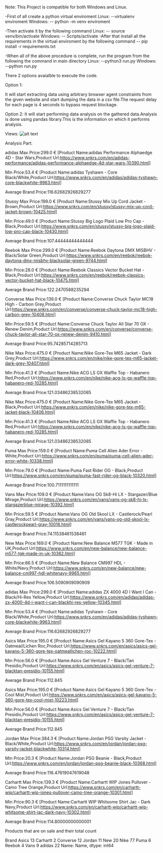 Note: This Project is compatible for both Windows and Linux.


-First of all create a python virtual enviroment
Linux:
--virtualenv enviroment
Windows:
-- python -m venv enviroment

-Then activate it by the following command
Linux:
-- source venv/bin/activate
Windows:
-- Scripts/activate
-After that install all the requirements in the virtual enviroment by the following command
-- pip install -r requirements.txt

-When all of the above procedure is complete, run the program from the following the command in main directory
Linux:
--python3 run.py
Windows:
--python run.py

There 2 options avaialble to execute the code.

Option 1:

It will start extracting data using arbitrary browser agent constraints from the given website and start dumping the data in a csv file.The
request delay for each page is 4 seconds to bypass request blockage.

Option 2:
It will start performing data analysis on the gathered data.Analysis is done using pandas library.This is the information
on which it performs analysis.

Views:
![alt text](./views/analysis.jpg)

Analysis Part:


adidas
Max Price:299.0 € [Product Name:adidas Performance Alphaedge 4D - Star Wars,Product Url:https://www.snkrs.com/en/adidas-performance/adidas-performance-alphaedge-4d-star-wars-10390.html]


Min Price:53.4 € [Product Name:adidas Tyshawn - Core Black/White,Product Url:https://www.snkrs.com/en/adidas/adidas-tyshawn-core-blackwhite-9963.html]


Average Brand Price:116.62682926829277






Stussy
Max Price:199.0 € [Product Name:Stussy Mix Up Cord Jacket - Brown,Product Url:https://www.snkrs.com/en/stussy/stussy-mix-up-cord-jacket-brown-10425.html]


Min Price:49.0 € [Product Name:Stussy Big Logo Plaid Low Pro Cap - Black,Product Url:https://www.snkrs.com/en/stussy/stussy-big-logo-plaid-low-pro-cap-black-10430.html]


Average Brand Price:107.44444444444444






Reebok
Max Price:299.0 € [Product Name:Reebok Daytona DMX MISBHV - Black/Solar Green,Product Url:https://www.snkrs.com/en/reebok/reebok-daytona-dmx-misbhv-blacksolar-green-9744.html]


Min Price:28.0 € [Product Name:Reebok Classics Vector Bucket Hat - Black,Product Url:https://www.snkrs.com/en/reebok/reebok-classics-vector-bucket-hat-black-10475.html]


Average Brand Price:122.2470588235294






Converse
Max Price:139.0 € [Product Name:Converse Chuck Taylor MC18 High - Carbon Grey,Product Url:https://www.snkrs.com/en/converse/converse-chuck-taylor-mc18-high-carbon-grey-10408.html]


Min Price:59.5 € [Product Name:Converse Chuck Taylor All Star 70 OX - Renew Denim,Product Url:https://www.snkrs.com/en/converse/converse-chuck-taylor-all-star-70-ox-renew-denim-9410.html]


Average Brand Price:95.74285714285713






Nike
Max Price:475.0 € [Product Name:Nike Gore-Tex M65 Jacket - Dark Grey,Product Url:https://www.snkrs.com/en/nike/nike-gore-tex-m65-jacket-dark-grey-10407.html]      


Min Price:41.3 € [Product Name:Nike ACG LS GX Waffle Top - Habanero Red,Product Url:https://www.snkrs.com/en/nike/nike-acg-ls-gx-waffle-top-habanero-red-10285.html]


Average Brand Price:121.03486238532085






Nike
Max Price:475.0 € [Product Name:Nike Gore-Tex M65 Jacket - Black,Product Url:https://www.snkrs.com/en/nike/nike-gore-tex-m65-jacket-black-10406.html]


Min Price:41.3 € [Product Name:Nike ACG LS GX Waffle Top - Habanero Red,Product Url:https://www.snkrs.com/en/nike/nike-acg-ls-gx-waffle-top-habanero-red-10285.html]


Average Brand Price:121.03486238532085






Puma
Max Price:159.0 € [Product Name:Puma Cell Alien Ader Error - White,Product Url:https://www.snkrs.com/en/puma/puma-cell-alien-ader-error-white-10338.html]


Min Price:79.0 € [Product Name:Puma Fast Rider OG - Black,Product Url:https://www.snkrs.com/en/puma/puma-fast-rider-og-black-10320.html]


Average Brand Price:100.7111111111111






Vans
Max Price:109.0 € [Product Name:Vans OG Sk8-Hi LX - Stargazer/Blue Mirage,Product Url:https://www.snkrs.com/en/vans/vans-og-sk8-hi-lx-stargazerblue-mirage-10392.html]


Min Price:59.5 € [Product Name:Vans OG Old Skool LX - Castlerock/Pearl Gray,Product Url:https://www.snkrs.com/en/vans/vans-og-old-skool-lx-castlerockpearl-gray-10016.html]


Average Brand Price:74.11538461538461






New
Max Price:169.0 € [Product Name:New Balance M577 TGK - Made in UK,Product Url:https://www.snkrs.com/en/new-balance/new-balance-m577-tgk-made-in-uk-10382.html]     


Min Price:66.5 € [Product Name:New Balance CM997 HDL - White/Navy,Product Url:https://www.snkrs.com/en/new-balance/new-balance-cm997-hdl-whitenavy-9965.html]      


Average Brand Price:106.5090909090909






adidas
Max Price:299.0 € [Product Name:adidas ZX 4000 4D I Want I Can - Black/Hi-Res Yellow,Product Url:https://www.snkrs.com/en/adidas/adidas-zx-4000-4d-i-want-i-can-blackhi-res-yellow-10345.html]


Min Price:53.4 € [Product Name:adidas Tyshawn - Core Black/White,Product Url:https://www.snkrs.com/en/adidas/adidas-tyshawn-core-blackwhite-9963.html]


Average Brand Price:116.62682926829277






Asics
Max Price:195.0 € [Product Name:Asics Gel Kayano 5 360 Gore-Tex - Oatmeal/Lichen Roc,Product Url:https://www.snkrs.com/en/asics/asics-gel-kayano-5-360-gore-tex-oatmeallichen-roc-10222.html]


Min Price:56.0 € [Product Name:Asics Gel Venture 7 - Black/Tan Presidio,Product Url:https://www.snkrs.com/en/asics/asics-gel-venture-7-blacktan-presidio-10155.html]


Average Brand Price:112.845






Asics
Max Price:195.0 € [Product Name:Asics Gel Kayano 5 360 Gore-Tex - Cool Mist,Product Url:https://www.snkrs.com/en/asics/asics-gel-kayano-5-360-gore-tex-cool-mist-10223.html]


Min Price:56.0 € [Product Name:Asics Gel Venture 7 - Black/Tan Presidio,Product Url:https://www.snkrs.com/en/asics/asics-gel-venture-7-blacktan-presidio-10155.html]


Average Brand Price:112.845






Jordan
Max Price:384.3 € [Product Name:Jordan PSG Varsity Jacket - Black/White,Product Url:https://www.snkrs.com/en/jordan/jordan-psg-varsity-jacket-blackwhite-10314.html]


Min Price:20.3 € [Product Name:Jordan PSG Beanie - Black,Product Url:https://www.snkrs.com/en/jordan/jordan-psg-beanie-black-10368.html]


Average Brand Price:116.47619047619048






Carhartt
Max Price:139.3 € [Product Name:Carhartt WIP Jones Pullover - Camo Tree Orange,Product Url:https://www.snkrs.com/en/carhartt-wip/carhartt-wip-jones-pullover-camo-tree-orange-10301.html]


Min Price:90.3 € [Product Name:Carhartt WIP Whitsome Shirt Jac - Dark Navy,Product Url:https://www.snkrs.com/en/carhartt-wip/carhartt-wip-whitsome-shirt-jac-dark-navy-10302.html]


Average Brand Price:114.80000000000001



Products that are on sale and their total count



Brand
Asics       13
Carhartt     2
Converse    12
Jordan      11
New         20
Nike        77
Puma         6
Reebok       4
Vans         9
adidas      22
Name: Name, dtype: int64

